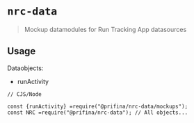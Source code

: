 # `nrc-data`

> Mockup datamodules for Run Tracking App datasources

## Usage

Dataobjects:

- runActivity

```
// CJS/Node

const {runActivity} =require("@prifina/nrc-data/mockups");
const NRC =require("@prifina/nrc-data"); // All objects...

```